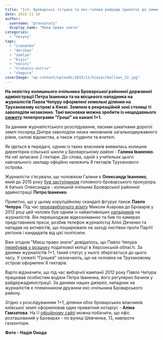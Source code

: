 ```yaml
---
title: "1+1: Броварські тітушка та екс-голова райради причетні до земельного дерибану в Києві - ВІДЕО"
date: 2015-11-18
author: 
  username: "pravoznaty"
  display_name: "Маєш право знати"
categories: 
  - "novyny"
tags: 
  - "ivanenko"
  - "deriban"
  - "zemlya"
  - "kiyiv"
  - "novini"
  - "truhaniv-ostriv"
  - "chepura"
coverImage: "wp-content/uploads/2015/11/kievairballoon_22.jpg"
---
```


**На невістку колишнього очільника Броварської районної державної адміністрації Петра Іваненка та на місцевого нападника на журналістів Павла Чепуру оформлені земельні ділянки на Трухановому острові в Києві. Землею в рекреаційній зоні столиці ті заволоділи незаконно. Такі висновки можна зробити із нещодавнього [сюжету](http://www.1plus1.ua/video/groshi-reyderskiy-eksperiment.html) телепрограми "Гроші" на каналі 1+1.**

За даними журналістського розслідування, ласими шматками дорогої землі посеред Дніпра заволоділи низка чиновників загальнодержавного рівня, силові відомства, а також студенти та вчителі.

Як ідеться в передачі, одним із таких власників виявилась колишня директорка сільської школи у Броварському районі - **Галина Іваненко**. На неї записано 2 гектари. До слова, одній з учительок цього навчального закладу офіційно належить 8 гектарів Труханового острова.

Журналісти з'ясували, що чоловіком Галини є **Олександр Іваненко**, який до 2015 року [був заступником](https://mpz.brovary.org/brovarskih-titushok-lovitime-sin-odioznogo-regionala/) головного броварського прокурора. А батько Олександра - колишній очільник Броварської районної адміністрації **Петро Іваненко**.

Примітно, що у цьому корупційному скандалі фігурує також **Павло Чепура**. Під час [передвиборчого візиту](https://mpz.brovary.org/vizit-azarova-do-brovariv-video-2/) Миколи Азарова до Броварів у 2012 році цей чоловік був одним із найактивніших [нападників](https://mpz.brovary.org/napadniki-na-lyudey-pid-chas-vizitu-azarova-zaslugovuyut-prinaymni-na-publichniy-osud-foto-video/) на журналістів. Він перешкоджав відеозніманню та бив по камерах представників преси, розбив телефон журналістці Аліні Дяченко та нападав на активістів, що поширювали на заході листівки проти Партії регіонів і кандидатів від цієї політсили.

Вже згодом "Маєш право знати" довідалось, що Павло Чепура [перебував у розшуку](https://mpz.brovary.org/napadnika-na-brovarskih-zhurnalistiv-ogolosheno-v-rozshuk/) податкової міліції в Херсонській області. За даними журналістів 1+1, такий статус у нього зберігається до цього часу. У сюжеті "Грошей" зазначають, що на чоловіка на Трухановому острові оформлені 6 гектарів.

Варто відзначити, що під час виборчої кампанії 2012 року Павло Чепура працював особистим водієм Петра Іваненка, його регулярно бачили у райдержадміністрації. За даними наших джерел, нападник на журналістів є племінником дружини екс-очільника Броварського району.

Згідно з розслідуванням 1+1, ділянки обох броварських власників київської землі оформлював один приватний нотаріус - **Аліна Гамзатова**. На її [офіційному сайті](http://gamzatova.notarius.ua/) можна побачити, що офіс розташований у Броварах - по вулиці Шевченка, 13, навпроти газконтори.

**Фото - Надія Онода**
